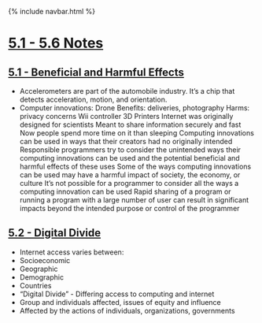 {% include navbar.html %}


# <u>5.1 - 5.6 Notes</u>

## <u>5.1 - Beneficial and Harmful Effects</u>
- Accelerometers are part of the automobile industry. It’s a chip that detects acceleration, motion, and orientation.
- Computer innovations:
  Drone
  Benefits: deliveries, photography
  Harms:	 privacy concerns
  Wii controller
  3D Printers
  Internet was originally designed for scientists
  Meant to share information securely and fast
  Now people spend more time on it than sleeping
  Computing innovations can be used in ways that their creators had no originally intended
  Responsible programmers try to consider the unintended ways their computing innovations can be used and the potential beneficial and harmful effects of these uses
  Some of the ways computing innovations can be used may have a harmful impact of society, the economy, or culture
  It’s not possible for a programmer to consider all the ways a computing innovation can be used
  Rapid sharing of a program or running a program with a large number of user can result in significant impacts beyond the intended purpose or control of the programmer

## <u>5.2 - Digital Divide</u>
- Internet access varies between:
- Socioeconomic
- Geographic
- Demographic
- Countries
- “Digital Divide” - Differing access to computing and internet
- Group and individuals affected, issues of equity and influence
- Affected by the actions of individuals, organizations, governments

